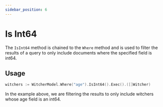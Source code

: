 ```yaml
---
sidebar_position: 6
---
```


# Is Int64

The `IsInt64` method is chained to the `Where` method and is used to filter the results of a query to only include documents where the specified field is int64.

## Usage

```go
witchers := WitcherModel.Where("age").IsInt64().Exec().([]Witcher)
```

In the example above, we are filtering the results to only include witchers whose age field is an int64.
